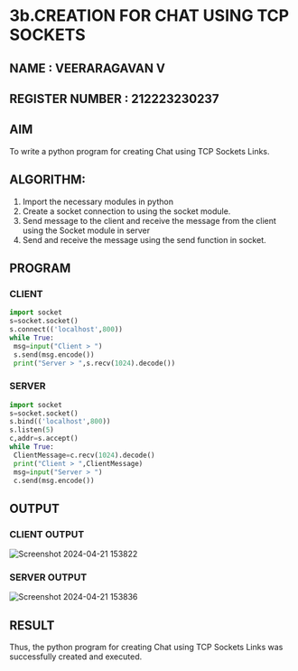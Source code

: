 # 3b.CREATION FOR CHAT USING TCP SOCKETS
## NAME : VEERARAGAVAN V
## REGISTER NUMBER : 212223230237
## AIM
To write a python program for creating Chat using TCP Sockets Links.
## ALGORITHM:
1. Import the necessary modules in python
2. Create a socket connection to using the socket module.
3. Send message to the client and receive the message from the client using the Socket module in
 server
4. Send and receive the message using the send function in socket.
## PROGRAM
### CLIENT
```py
import socket
s=socket.socket()
s.connect(('localhost',800))
while True:
 msg=input("Client > ")
 s.send(msg.encode())
 print("Server > ",s.recv(1024).decode())
```
### SERVER 
```py
import socket
s=socket.socket()
s.bind(('localhost',800))
s.listen(5)
c,addr=s.accept()
while True:
 ClientMessage=c.recv(1024).decode()
 print("Client > ",ClientMessage)
 msg=input("Server > ")
 c.send(msg.encode())

```
## OUTPUT
### CLIENT OUTPUT
![Screenshot 2024-04-21 153822](https://github.com/c-sanjay/3b_CHAT_USING_TCP_SOCKETS/assets/147139405/e633ef4b-b7ba-4ae9-916f-9631cde4962d)

### SERVER OUTPUT
![Screenshot 2024-04-21 153836](https://github.com/c-sanjay/3b_CHAT_USING_TCP_SOCKETS/assets/147139405/7496b6c8-fd07-46c6-b855-6b408cf8ff46)

## RESULT
Thus, the python program for creating Chat using TCP Sockets Links was successfully 
created and executed.
